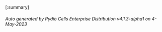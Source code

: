 








[:summary]

###### Auto generated by Pydio Cells Enterprise Distribution v4.1.3-alpha1 on 4-May-2023
